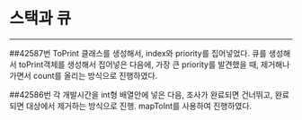 # 스택과 큐
---
##42587번
ToPrint 클래스를 생성해서, index와 priority를 집어넣었다.
큐를 생성해서 toPrint객체를 생성해서 집어넣은 다음에, 가장 큰 priority를 발견했을 때, 제거해나가면서 count를 올리는 방식으로 진행하였다.

##42586번
각 개발시간을 int형 배열안에 넣은 다음, 조사가 완료되면 건너뛰고, 완료되면 대상에서 제거하는 방식으로 진행.
mapToInt를 사용하여 진행하였다.